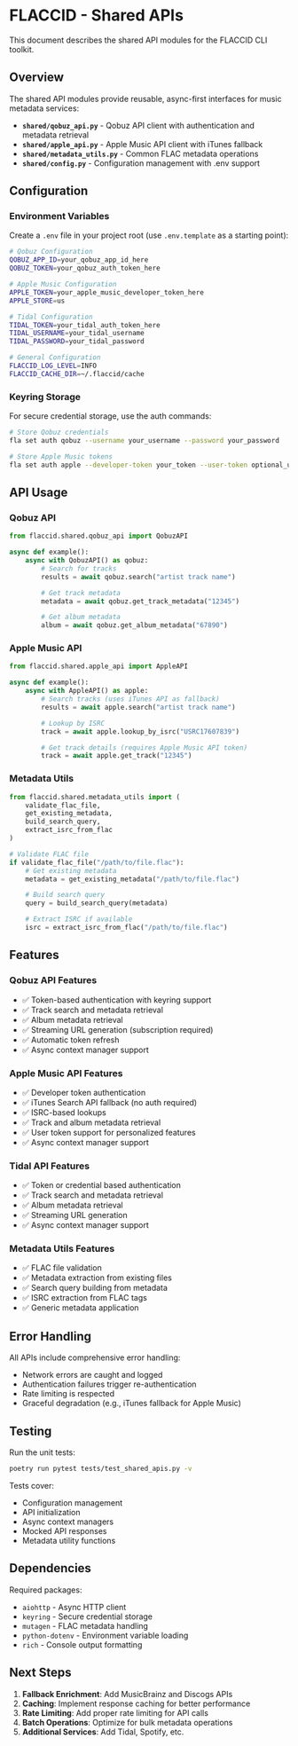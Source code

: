# FLACCID - Shared APIs

This document describes the shared API modules for the FLACCID CLI toolkit.

## Overview

The shared API modules provide reusable, async-first interfaces for music metadata services:

- **`shared/qobuz_api.py`** - Qobuz API client with authentication and metadata retrieval
- **`shared/apple_api.py`** - Apple Music API client with iTunes fallback
- **`shared/metadata_utils.py`** - Common FLAC metadata operations
- **`shared/config.py`** - Configuration management with .env support

## Configuration

### Environment Variables

Create a `.env` file in your project root (use `.env.template` as a starting point):

```bash
# Qobuz Configuration
QOBUZ_APP_ID=your_qobuz_app_id_here
QOBUZ_TOKEN=your_qobuz_auth_token_here

# Apple Music Configuration
APPLE_TOKEN=your_apple_music_developer_token_here
APPLE_STORE=us

# Tidal Configuration
TIDAL_TOKEN=your_tidal_auth_token_here
TIDAL_USERNAME=your_tidal_username
TIDAL_PASSWORD=your_tidal_password

# General Configuration
FLACCID_LOG_LEVEL=INFO
FLACCID_CACHE_DIR=~/.flaccid/cache
```

### Keyring Storage

For secure credential storage, use the auth commands:

```bash
# Store Qobuz credentials
fla set auth qobuz --username your_username --password your_password

# Store Apple Music tokens
fla set auth apple --developer-token your_token --user-token optional_user_token
```

## API Usage

### Qobuz API

```python
from flaccid.shared.qobuz_api import QobuzAPI

async def example():
    async with QobuzAPI() as qobuz:
        # Search for tracks
        results = await qobuz.search("artist track name")

        # Get track metadata
        metadata = await qobuz.get_track_metadata("12345")

        # Get album metadata
        album = await qobuz.get_album_metadata("67890")
```

### Apple Music API

```python
from flaccid.shared.apple_api import AppleAPI

async def example():
    async with AppleAPI() as apple:
        # Search tracks (uses iTunes API as fallback)
        results = await apple.search("artist track name")

        # Lookup by ISRC
        track = await apple.lookup_by_isrc("USRC17607839")

        # Get track details (requires Apple Music API token)
        track = await apple.get_track("12345")
```

### Metadata Utils

```python
from flaccid.shared.metadata_utils import (
    validate_flac_file,
    get_existing_metadata,
    build_search_query,
    extract_isrc_from_flac
)

# Validate FLAC file
if validate_flac_file("/path/to/file.flac"):
    # Get existing metadata
    metadata = get_existing_metadata("/path/to/file.flac")

    # Build search query
    query = build_search_query(metadata)

    # Extract ISRC if available
    isrc = extract_isrc_from_flac("/path/to/file.flac")
```

## Features

### Qobuz API Features
- ✅ Token-based authentication with keyring support
- ✅ Track search and metadata retrieval
- ✅ Album metadata retrieval
- ✅ Streaming URL generation (subscription required)
- ✅ Automatic token refresh
- ✅ Async context manager support

### Apple Music API Features
- ✅ Developer token authentication
- ✅ iTunes Search API fallback (no auth required)
- ✅ ISRC-based lookups
- ✅ Track and album metadata retrieval
- ✅ User token support for personalized features
- ✅ Async context manager support

### Tidal API Features
- ✅ Token or credential based authentication
- ✅ Track search and metadata retrieval
- ✅ Album metadata retrieval
- ✅ Streaming URL generation
- ✅ Async context manager support

### Metadata Utils Features
- ✅ FLAC file validation
- ✅ Metadata extraction from existing files
- ✅ Search query building from metadata
- ✅ ISRC extraction from FLAC tags
- ✅ Generic metadata application

## Error Handling

All APIs include comprehensive error handling:

- Network errors are caught and logged
- Authentication failures trigger re-authentication
- Rate limiting is respected
- Graceful degradation (e.g., iTunes fallback for Apple Music)

## Testing

Run the unit tests:

```bash
poetry run pytest tests/test_shared_apis.py -v
```

Tests cover:
- Configuration management
- API initialization
- Async context managers
- Mocked API responses
- Metadata utility functions

## Dependencies

Required packages:
- `aiohttp` - Async HTTP client
- `keyring` - Secure credential storage
- `mutagen` - FLAC metadata handling
- `python-dotenv` - Environment variable loading
- `rich` - Console output formatting

## Next Steps

1. **Fallback Enrichment**: Add MusicBrainz and Discogs APIs
2. **Caching**: Implement response caching for better performance
3. **Rate Limiting**: Add proper rate limiting for API calls
4. **Batch Operations**: Optimize for bulk metadata operations
5. **Additional Services**: Add Tidal, Spotify, etc.

